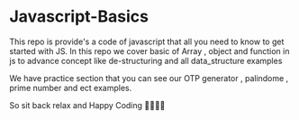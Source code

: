 # Javascript-Basics

This repo is provide's a code of javascript that all you need to know to get started with JS. In this repo we cover basic of Array , object and function in js to advance concept like de-structuring and all data_structure examples

We have practice section that you can see our OTP generator , palindome , prime number and ect examples. 

So sit back relax and Happy Coding 🧑🏻‍💻💌